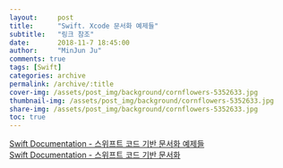 ```yaml
---
layout:     post
title:      "Swift. Xcode 문서화 예제들"
subtitle:   "링크 참조"
date:       2018-11-7 18:45:00
author:     "MinJun Ju"
comments: true 
tags: [Swift]
categories: archive
permalink: /archive/:title
cover-img: /assets/post_img/background/cornflowers-5352633.jpg
thumbnail-img: /assets/post_img/background/cornflowers-5352633.jpg
share-img: /assets/post_img/background/cornflowers-5352633.jpg
toc: true
---
```


[Swift Documentation - 스위프트 코드 기반 문서화 예제들](http://seorenn.blogspot.com/2017/01/swift-documentation_5.html)<br>
[Swift Documentation - 스위프트 코드 기반 문서화](http://seorenn.blogspot.com/2017/01/swift-documentation.html)